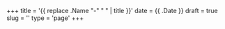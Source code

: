 +++
title = '{{ replace .Name "-" " " | title }}'
date = {{ .Date }}
draft = true
slug = ''
type = 'page'
+++

